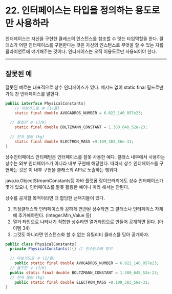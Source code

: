 # 22. 인터페이스는 타입을 정의하는 용도로만 사용하라



 인터페이스는 자신을 구현한 클래스의 인스턴스를 참조할 수 잇는 타입역할을 한다. 클래스가 어떤 인터페이스를 구현한다는 것은 자신의 인스턴스로 무엇을 할 수 있는 지를 클라이언트에 얘기해주는 것이다. 인터페이스는 오직 이용도로만 사용되어야 한다.



---

## 잘못된 예



 잘못된 예로는 대표적으로 상수 인터페이스가 있다. 메서드 없이 static final 필드로만 가득 찬 인터페이스를 말한다.

~~~java
public interface PhysicalConstants{
	// 아보가드로 수 (1/몰)
	static final double AVOGADROS_NUMBER = 6.022_140_857e23;
  
  // 볼츠만 수 (J/K)
	static final double BOLTZMANN_CONSTANT = 1.380_648_52e-23;
  
  // 전자 질량 (kg)
	static final double ELECTRON_MASS =9.109_383_56e-31;
}
~~~



 상수인터페이스 안티페턴은 인터페이스를 잘못 사용한 예다. 클래스 내부에서 사용하는 상수는 외부 인터페이스가 아니라 내부 구현에 해당한다. 따라서 상수 인터페이스를 구현하는 것은 이 내부 구현을 클래스의 API로 노출하는 행위다. 

 java.io.ObjectStreamConstants등 자바 플랫폼 랑이브러리에도 상수 인터페이스가 몇개 있으나, 인터페이스를 잘못 활용한 예이니 따라 해서는 안된다.

 상수를 공개할 목적이라면 더 합당한 선택지들이 있다.

1. 특정클래스와 인터페이스와 강하게 연관된 상수라면 그 클래스나 인터페이스 자체에 추가해야한다. (Integer.Min_Value 등)
2. 열거 타입으로 나타내기 적합한 상수라면 열거타입으로 만들어 공개하면 된다. (아이템 34)
3. 그것도 아니라면 인스턴스화 할 수 없는 유틸리티 클래스를 담아 공개하자.

~~~java
public class PhysicalConstants{
  private PhysicalConstants(){} // 인스턴스화 방지
  
  // 아보가드로 수 (1/몰)
	public static final double AVOGADROS_NUMBER = 6.022_140_857e23;
  // 볼츠만 수 (J/K)
  public static final double BOLTZMANN_CONSTANT = 1.380_648_52e-23;
  // 전자 질량 (kg)
	public static final double ELECTRON_MASS =9.109_383_56e-31;
}
~~~

